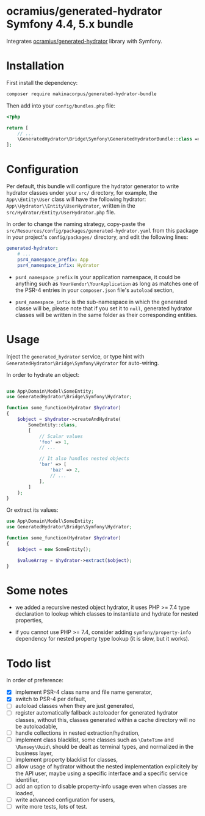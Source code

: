 # ocramius/generated-hydrator Symfony 4.4, 5.x bundle

Integrates [ocramius/generated-hydrator](https://github.com/Ocramius/GeneratedHydrator)
library with Symfony.


# Installation

First install the dependency:

```sh
composer require makinacorpus/generated-hydrator-bundle
```

Then add into your `config/bundles.php` file:

```php
<?php

return [
    // ...
    \GeneratedHydrator\Bridge\Symfony\GeneratedHydratorBundle::class => ['all' => true],
];
```


# Configuration

Per default, this bundle will configure the hydrator generator to write
hydrator classes under your `src/` directory, for example, the  `App\\Entity\User`
class will have the following hydrator: `App\\Hydrator\\Entity\UserHydrator`,
written in the `src/Hydrator/Entity/UserHydrator.php` file.

In order to change the naming strategy, copy-paste the
`src/Resources/config/packages/generated-hydrator.yaml` from this package in your
project's `config/packages/` directory, and edit the following lines:

```yaml
generated-hydrator:
    # ...
    psr4_namespace_prefix: App
    psr4_namespace_infix: Hydrator
```

 - `psr4_namespace_prefix` is your application namespace, it could be anything
   such as `YourVendor\YourApplication` as long as matches one of the PSR-4 entries
   in your `composer.json` file's `autoload` section,

 - `psr4_namespace_infix` is the sub-namespace in which the generated classe will
   be, please note that if you set it to `null`, generated hydrator classes will
   be written in the same folder as their corresponding entities.


# Usage

Inject the `generated_hydrator` service, or type hint with
`GeneratedHydrator\Bridge\Symfony\Hydrator` for auto-wiring.

In order to hydrate an object:

```php

use App\Domain\Model\SomeEntity;
use GeneratedHydrator\Bridge\Symfony\Hydrator;

function some_function(Hydrator $hydrator)
{
    $object = $hydrator->createAndHydrate(
        SomeEntity::class,
        [
            // Scalar values
            'foo' => 1,
            // ...

            // It also handles nested objects
            'bar' => [
                'baz' => 2,
                // ...
            ],
        ]
    );
}
```

Or extract its values:

```php
use App\Domain\Model\SomeEntity;
use GeneratedHydrator\Bridge\Symfony\Hydrator;

function some_function(Hydrator $hydrator)
{
    $object = new SomeEntity();

    $valueArray = $hydrator->extract($object);
}
```


# Some notes

 - we added a recursive nested object hydrator, it uses PHP >= 7.4 type declaration
   to lookup which classes to instantiate and hydrate for nested properties,

 - if you cannot use PHP >= 7.4, consider adding `symfony/property-info` dependency
   for nested property type lookup (it is slow, but it works).


# Todo list

In order of preference:

 - [x] implement PSR-4 class name and file name generator,
 - [x] switch to PSR-4 per default,
 - [ ] autoload classes when they are just generated,
 - [ ] register automatically fallback autoloader for generated hydrator classes,
   without this, classes generated within a cache directory will no be autoloadable,
 - [ ] handle collections in nested extraction/hydration,
 - [ ] implement class blacklist, some classes such as `\DateTime` and `\Ramsey\Uuid\`
   should be dealt as terminal types, and normalized in the business layer,
 - [ ] implement property blacklist for classes,
 - [ ] allow usage of hydrator without the nested implementation explicitely by the
   API user, maybe using a specific interface and a specific service identifier,
 - [ ] add an option to disable property-info usage even when classes are loaded,
 - [ ] write advanced configuration for users,
 - [ ] write more tests, lots of test.
